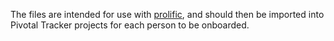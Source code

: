 The files are intended for use with [prolific](https://github.com/onsi/prolific), and should then be imported into Pivotal Tracker projects for each person to be onboarded.

